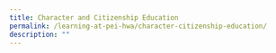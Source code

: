 ```yaml
---
title: Character and Citizenship Education
permalink: /learning-at-pei-hwa/character-citizenship-education/
description: ""
---
```

